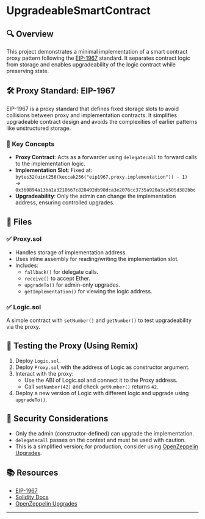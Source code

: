 # UpgradeableSmartContract

## 🔍 Overview

This project demonstrates a minimal implementation of a smart contract proxy pattern following the [EIP-1967](https://eips.ethereum.org/EIPS/eip-1967) standard. It separates contract logic from storage and enables upgradeability of the logic contract while preserving state.

## 🛠 Proxy Standard: EIP-1967

EIP-1967 is a proxy standard that defines fixed storage slots to avoid collisions between proxy and implementation contracts. It simplifies upgradeable contract design and avoids the complexities of earlier patterns like unstructured storage.

### 🔧 Key Concepts

- **Proxy Contract**:
  Acts as a forwarder using `delegatecall` to forward calls to the implementation logic.
- **Implementation Slot**:
  Fixed at:  
  `bytes32(uint256(keccak256("eip1967.proxy.implementation")) - 1)`  
  →  
  `0x360894a13ba1a3210667c828492db98dca3e2076cc3735a920a3ca505d382bbc`
- **Upgradeability**:
  Only the admin can change the implementation address, ensuring controlled upgrades.

## 📄 Files

### ✅ Proxy.sol

- Handles storage of implementation address.
- Uses inline assembly for reading/writing the implementation slot.
- Includes:
  - `fallback()` for delegate calls.
  - `receive()` to accept Ether.
  - `upgradeTo()` for admin-only upgrades.
  - `getImplementation()` for viewing the logic address.

### ✅ Logic.sol

A simple contract with `setNumber()` and `getNumber()` to test upgradeability via the proxy.

## 🧪 Testing the Proxy (Using Remix)

1. Deploy `Logic.sol`.
2. Deploy `Proxy.sol` with the address of Logic as constructor argument.
3. Interact with the proxy:
   - Use the ABI of Logic.sol and connect it to the Proxy address.
   - Call `setNumber(42)` and check `getNumber()` returns `42`.
4. Deploy a new version of Logic with different logic and upgrade using `upgradeTo()`.

## 🔐 Security Considerations

- Only the admin (constructor-defined) can upgrade the implementation.
- `delegatecall` passes on the context and must be used with caution.
- This is a simplified version; for production, consider using [OpenZeppelin Upgrades](https://docs.openzeppelin.com/upgrades/2.3/).

## 📚 Resources

- [EIP-1967](https://eips.ethereum.org/EIPS/eip-1967)
- [Solidity Docs](https://docs.soliditylang.org)
- [OpenZeppelin Upgrades](https://docs.openzeppelin.com/upgrades)

---

